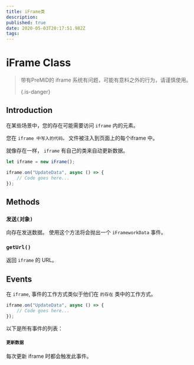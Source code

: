 ```yaml
---
title: iFrame类
description:
published: true
date: 2020-05-03T20:17:51.982Z
tags:
---
```


# iFrame Class
> 带有PreMiD的 iframe 系统有问题，可能有意料之外的行为，请谨慎使用。 
> 
> {.is-danger}

## Introduction

在某些场景中，您的存在可能需要访问 `iframe` 内的元素。

您在 `iframe 中写入的代码。` 文件被注入到页面上的每个iframe 中。

就像存在一样， `iframe` 有自己的类来自动更新数据。

```typescript
let iframe = new iFrame();

iframe.on("UpdateData", async () => {
    // Code goes here...
});
```

## Methods

### `发送(对象)`
向存在发送数据。 使用这个方法将会抛出一个 `iFrameworkData` 事件。

### `getUrl()`
返回 `iframe` 的 URL。

## Events
在 `iframe`, 事件的工作方式类似于他们在 `的存在` 类中的工作方式。

```typescript
iframe.on("UpdateData", async () => {
    // Code goes here...
});
```

以下是所有事件的列表：

#### `更新数据`

每次更新 iframe 时都会触发此事件。